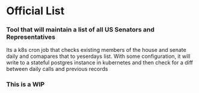 # Official List

### Tool that will maintain a list of all US Senators and Representatives

<p> Its a k8s cron job that checks existing members of the house and senate daily and comapares that to yeserdays list.
With some configuration, it will write to a stateful postgres instance in kubernetes and then check for a diff between daily calls and previous records</p>


### This is a WIP